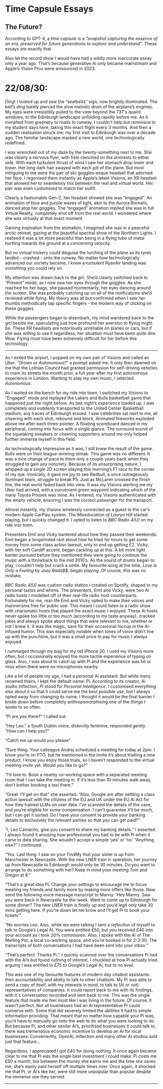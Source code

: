 

# Time Capsule Essays


## The Future?

According to GPT-4, a _time capsule_ is a _“snapshot capturing the essence of an era, preserved for future generations to explore and understand”_. These essays are exactly that. 

Also let the record show I would have had a wildly more inaccurate essay only a year ago. That’s because generative Ai only became mainstream and Apple’s Vision Pros were  announced in 2023.


# 22/08/30:

_Ding_! I looked up and saw the “seatbelts” sign, now brightly illuminated. The bell’s _ding_ barely pierced the slow melodic drum of the airplane’s engines. My eyes were irresistibly pulled to the view beyond the 737's quaint windows, to the Edinburgh landscape unfolding rapidly before me. As it morphed from greenery to roads to runway, I couldn’t help but reminisce to my student days here, taking this exact flight every 3 months. And then a sudden realisation struck me: my first visit to Edinburgh was over a decade ago. The familiar landscape masked a new world, one technologically redefined. 

I was wrenched out of my daze by the twenty-something next to me. She was clearly a nervous flyer, with fists clenched on the armrests to either side. With each turbulent thrust of wind I saw her stomach drop lower and lower. Her long dark hair swayed with each jolt of the plane. But most intriguing to me were the pair of ski-goggles-esque headset that adorned her face. I regonised them instantly as Apple’s latest Visions, an XR headset that allowed her to seamlessly mix between the real and virtual world. Her pair was even customised to match her outfit. 

Clearly a fashionable Gen-Z, her headset showed she was “engaged”. An animation of blue and purple waves of light, akin to the Aurora Borealis, danced atop her goggles. The “engaged” animation implied she was in full Virtual Reality, completely shut off from the real world. I wondered where she was virtually at that exact moment. 

Gaining inspiration from the animation, I imagined she was in a peaceful arctic retreat, gazing at the beautiful spectral show of the Northern Lights. I realised it was a lot more peaceful than being in a flying tube of metal hurtling towards the ground at a concerning velocity. 

But no virtual trickery could disguise the lurching of the plane as its tyres landed - crashed - onto the runway. No matter how technologically advanced our society became, I knew a turbulent RyanAir landing was something you could rely on. 

My attention was drawn back to the girl. She’d clearly switched back to “Present” mode, as I now saw her eyes through the goggles. As she reached for her bags, she paused momentarily, her eyes dancing around the screen. She was probably catching up on all of the notifications she’d received while flying. My theory was all but confirmed when I saw her thumbs methodically tap specific fingers - the modern way of clicking on these goggles. 

While the passengers began to disembark, my mind wandered back to the girl beside me, speculating just how profound her aversion to flying might be. These XR headsets are notoriously unreliable on planes or cars, but if she was willing to use it regardless, her situation must have been quite dire. Wow. Flying must have been extremely difficult for her before this technology. 


---

As I exited the airport, I popped on my own pair of Visions and called an Uber. _“Driven or Autonomous?”_ a prompt asked me. It only then dawned on me that the Lothian Council had granted permission for self-driving vehicles to roam its streets the month prior, a full year after my first autonomous experience in London. Wanting to play my own music, I selected _Autonomous_. 

As I waited on the bench for my ride into town, I switched my Visions to “Engaged” mode and replayed the Lakers and Bulls basketball game that happened just the night before. As last night’s _experience_ loaded up, I was completely and suddenly transported to the United Center Basketball stadium, any traces of Edinburgh erased. I saw celebrities sat next to me, all cheering with each shot, rebound and block. Animated fireworks exploded above me after each three-pointer. A floating scoreboard danced in my peripheral, coming into focus with a single glance. The surround sound of the squeaking sneakers or cheering supporters around me only helped further immerse myself in this field. 

As technologically impressive as it was, I still knew the result of the game. Bulls were on their league-winning streak. This game was no different. It was a nice change of pace to them only a couple years back when they struggled to gain any notoriety. Because of its unsurprising nature, I whipped up a single 2D screen playing this morning’s F1 race to the corner of my eye. Ironically, it gave me joy to see Redbull, a once outrageously dominant team, struggle to break P5. Just as McLaren crossed the finish line, the real world faded back into view. It was my Visions alerting me my Uber had arrived, with a convenient green waypoint indicating which of the many Toyota Priuses was mine. As I entered, my Visions authenticated with the empty vehicle, ensuring I was the correct passenger for the transport.

Almost instantly, my Visions wirelessly connected as a guest to the car’s modern Apple CarPlay system. _The Miseducation of Lauryn Hill_ started playing, but I quickly changed it. I opted to listen to _BBC Radio 4(U)_ on my ride into town. 

Presenters Emil and Vicky bantered about how they passed their weekends. Emil began a longwinded rant about how he tried for hours to get some money from some class action lawsuit, only to end up getting £2. Vicky, with her soft Cardiff accent, began cackling up at this. A bit more light banter pursued before they mentioned they were going to continue the music with a throwback to the mid 2010’s. As the sound of drums began to play, I couldn’t help but crack a smile. My favourite song at the time, _Love Is Only a Feeling_ by _Joey Bada$$_, began playing. Of course, this was no mistake. 

_BBC Radio 4(U)_ was custom radio station I created on Spotify, shaped to my personal tastes and whims. The presenters, Emil and Vicky, were two Ai radio hosts I modelled off of their real-life radio host counterparts. Fortunately for me, real-life Emil and Vicky opted to make their voices and mannerisms free for public use. This meant I could listen to a radio show with charismatic hosts that played the exact music I enjoyed. These Ai hosts never spoke too little or too much (according to my taste anyway), cracked jokes and always spoke about things that were relevant to me, whether or not I knew it. It was like magic, save for their occasional hiccup in the Ai-infused humor. This was especially notable when tones of voice didn’t line up with the punchline, but it was a small price to pay for music I always enjoyed. 

I rummaged through my bag for my old iPhone 20. I used my Visions more often, but I occasionally enjoyed the more tactile experience of typing on glass. Also, I was about to catch up with Pi and the experience was hit or miss when there were no microphones nearby. 

Like a lot of people my age, I had a personal Ai assistant. But while many renamed theirs, I kept the default name: Pi. According to its creator, Ai studio Inflection, _Pi_ stood for _Personal Intelligence_. I customised everything else about it so that it could serve me the best possible use, but I always opted away from changing its name. I thought it would be the final barrier I broke down before completely anthropomorphising one of the _things_ I spoke to so often. 

“Pi are you there?” I called out.

“Hey Leo.” a South Dublin voice, distinctly feminine, responded gently. “How can I help you?”

“Catch me up would you please”

“Sure thing. Your colleague Andrej scheduled a meeting for today at 2pm. I know you’re on PTO, but he mentioned in the invite it’s about trialling a new product. I know you enjoy those trials, so I haven’t responded to the virtual meeting invite yet. Would you like to go?”

“I’d love to. Book a nearby co-working space with a separated meeting room that I can take the meeting in. If it’s less than 10 minutes walk away, don’t bother booking a taxi there.”

“Great. I’ll get on that” she asserted. “Also, Google are after settling a class action lawsuit with the citizens of the EU and UK under the EU Ai Act for how they trained LLMs on user data. I’ve scanned the details of the case, and you’re eligible for some compensation. I can't guarantee it’ll be much, but I can get it sorted. Do I have your consent to provide your banking details to exclusively the relevant parties so that you can get paid?”

“I, Leo Camacho, give you consent to share my banking details.” I asserted. I always found it amusing how professional you had to be with Pi when it came to data sharing. She wouldn’t accept a simple ‘yes’ or ‘no’. “Anything else?” I continued. 

“Yes. Last thing. I saw on your FindMy that your sister is up from Manchester in Newcastle. With the new LNER train in operation, her journey up from Newcastle to Edinburgh would only be 30 minutes. Do you want to arrange to do something with her? Keep in mind your meeting Tom and Gregor at 8.”

“That’s a great idea Pi. Change your settings to encourage me to focus meeting my friends and family more by making more offers like those. Now send the following voice message transcript to Manny: ‘Hey Manny. Saw you were back in Newcastle for the week. Want to come up to Edinburgh for some dinner? The new LNER train is finally up and you’d legit only take 30 mins getting here. If you’re down let me know and I’ll get Pi to book your tickets’”. 

“No worries Leo. Also, while we were talking I sent a _reflection_ of myself to talk to Google’s Legal Ai. You were entitled £50, but you received £40 into your account as I took 20% commission. Also, I spoke with the Ai of The Melting Pot, a local co-working space, and you’re booked in for 2-2:30. The transcripts of both conversations I had have been sent into your inbox.”

“That’s perfect. Thanks Pi.”. I quickly scanned over the conversations Pi had with the Ai’s but found nothing of interest. I chuckled at how Pi actually tried arguing I was entitled to £75 to Google’s Legal Ai, but to no avail. 

This was one of my favourite features of modern day chatbot assistants: their accountability and ability to talk to other chatbots. My Pi was able to send a copy of itself, with my interests in mind, to talk to (Ai or not) representatives of companies. It could report back to me with its findings, with it's conversation recorded and sent back to me. This was the single feature that made me feel most like I was living in the future. Of course, it wasn’t perfect. Not all businesses had an Ai representative Pi could converse with. Some that did severely limited the abilities it had to simple information providing. That meant that no matter how capable your Pi was, you’d have to manually go onto the web to do what you were looking to do. But because Pi, and other similar Ai’s, prioritised businesses it could talk to, there was tremendous economic incentive to develop an Ai for local businesses. Conveniently, OpenAi, Inflection and many other Ai studios sold just that feature…

Regardless, I appreciated I got £40 for doing nothing. It once again became clear to me that Pi was the single best investment I could make. Pi costs me £50 a month, but between the money she earns me and the time she saves me, she’s easily paid herself off multiple times over. Once again, it shocked me that Pi, or Ai’s like her, were still more unpopular than popular despite the immense use they served. 


---
